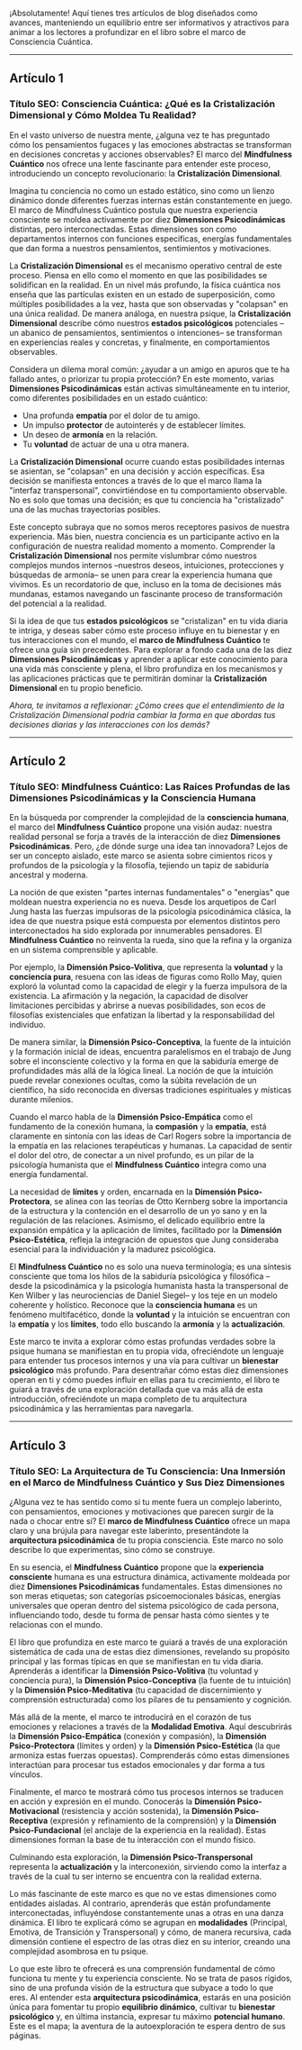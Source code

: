¡Absolutamente! Aquí tienes tres artículos de blog diseñados como avances, manteniendo un equilibrio entre ser informativos y atractivos para animar a los lectores a profundizar en el libro sobre el marco de Consciencia Cuántica.

---

## Artículo 1

### Título SEO: Consciencia Cuántica: ¿Qué es la Cristalización Dimensional y Cómo Moldea Tu Realidad?

En el vasto universo de nuestra mente, ¿alguna vez te has preguntado cómo los pensamientos fugaces y las emociones abstractas se transforman en decisiones concretas y acciones observables? El marco del **Mindfulness Cuántico** nos ofrece una lente fascinante para entender este proceso, introduciendo un concepto revolucionario: la **Cristalización Dimensional**.

Imagina tu conciencia no como un estado estático, sino como un lienzo dinámico donde diferentes fuerzas internas están constantemente en juego. El marco de Mindfulness Cuántico postula que nuestra experiencia consciente se moldea activamente por diez **Dimensiones Psicodinámicas** distintas, pero interconectadas. Estas dimensiones son como departamentos internos con funciones específicas, energías fundamentales que dan forma a nuestros pensamientos, sentimientos y motivaciones.

La **Cristalización Dimensional** es el mecanismo operativo central de este proceso. Piensa en ello como el momento en que las posibilidades se solidifican en la realidad. En un nivel más profundo, la física cuántica nos enseña que las partículas existen en un estado de superposición, como múltiples posibilidades a la vez, hasta que son observadas y "colapsan" en una única realidad. De manera análoga, en nuestra psique, la **Cristalización Dimensional** describe cómo nuestros **estados psicológicos** potenciales –un abanico de pensamientos, sentimientos o intenciones– se transforman en experiencias reales y concretas, y finalmente, en comportamientos observables.

Considera un dilema moral común: ¿ayudar a un amigo en apuros que te ha fallado antes, o priorizar tu propia protección? En este momento, varias **Dimensiones Psicodinámicas** están activas simultáneamente en tu interior, como diferentes posibilidades en un estado cuántico:
*   Una profunda **empatía** por el dolor de tu amigo.
*   Un impulso **protector** de autointerés y de establecer límites.
*   Un deseo de **armonía** en la relación.
*   Tu **voluntad** de actuar de una u otra manera.

La **Cristalización Dimensional** ocurre cuando estas posibilidades internas se asientan, se "colapsan" en una decisión y acción específicas. Esa decisión se manifiesta entonces a través de lo que el marco llama la "interfaz transpersonal", convirtiéndose en tu comportamiento observable. No es solo que tomas una decisión; es que tu conciencia ha "cristalizado" una de las muchas trayectorias posibles.

Este concepto subraya que no somos meros receptores pasivos de nuestra experiencia. Más bien, nuestra conciencia es un participante activo en la configuración de nuestra realidad momento a momento. Comprender la **Cristalización Dimensional** nos permite vislumbrar cómo nuestros complejos mundos internos –nuestros deseos, intuiciones, protecciones y búsquedas de armonía– se unen para crear la experiencia humana que vivimos. Es un recordatorio de que, incluso en la toma de decisiones más mundanas, estamos navegando un fascinante proceso de transformación del potencial a la realidad.

Si la idea de que tus **estados psicológicos** se "cristalizan" en tu vida diaria te intriga, y deseas saber cómo este proceso influye en tu bienestar y en tus interacciones con el mundo, el **marco de Mindfulness Cuántico** te ofrece una guía sin precedentes. Para explorar a fondo cada una de las diez **Dimensiones Psicodinámicas** y aprender a aplicar este conocimiento para una vida más consciente y plena, el libro profundiza en los mecanismos y las aplicaciones prácticas que te permitirán dominar la **Cristalización Dimensional** en tu propio beneficio.

*Ahora, te invitamos a reflexionar: ¿Cómo crees que el entendimiento de la Cristalización Dimensional podría cambiar la forma en que abordas tus decisiones diarias y las interacciones con los demás?*

---

## Artículo 2

### Título SEO: Mindfulness Cuántico: Las Raíces Profundas de las Dimensiones Psicodinámicas y la Consciencia Humana

En la búsqueda por comprender la complejidad de la **consciencia humana**, el marco del **Mindfulness Cuántico** propone una visión audaz: nuestra realidad personal se forja a través de la interacción de diez **Dimensiones Psicodinámicas**. Pero, ¿de dónde surge una idea tan innovadora? Lejos de ser un concepto aislado, este marco se asienta sobre cimientos ricos y profundos de la psicología y la filosofía, tejiendo un tapiz de sabiduría ancestral y moderna.

La noción de que existen "partes internas fundamentales" o "energías" que moldean nuestra experiencia no es nueva. Desde los arquetipos de Carl Jung hasta las fuerzas impulsoras de la psicología psicodinámica clásica, la idea de que nuestra psique está compuesta por elementos distintos pero interconectados ha sido explorada por innumerables pensadores. El **Mindfulness Cuántico** no reinventa la rueda, sino que la refina y la organiza en un sistema comprensible y aplicable.

Por ejemplo, la **Dimensión Psico-Volitiva**, que representa la **voluntad** y la **conciencia pura**, resuena con las ideas de figuras como Rollo May, quien exploró la voluntad como la capacidad de elegir y la fuerza impulsora de la existencia. La afirmación y la negación, la capacidad de disolver limitaciones percibidas y abrirse a nuevas posibilidades, son ecos de filosofías existenciales que enfatizan la libertad y la responsabilidad del individuo.

De manera similar, la **Dimensión Psico-Conceptiva**, la fuente de la intuición y la formación inicial de ideas, encuentra paralelismos en el trabajo de Jung sobre el inconsciente colectivo y la forma en que la sabiduría emerge de profundidades más allá de la lógica lineal. La noción de que la intuición puede revelar conexiones ocultas, como la súbita revelación de un científico, ha sido reconocida en diversas tradiciones espirituales y místicas durante milenios.

Cuando el marco habla de la **Dimensión Psico-Empática** como el fundamento de la conexión humana, la **compasión** y la **empatía**, está claramente en sintonía con las ideas de Carl Rogers sobre la importancia de la empatía en las relaciones terapéuticas y humanas. La capacidad de sentir el dolor del otro, de conectar a un nivel profundo, es un pilar de la psicología humanista que el **Mindfulness Cuántico** integra como una energía fundamental.

La necesidad de **límites** y orden, encarnada en la **Dimensión Psico-Protectora**, se alinea con las teorías de Otto Kernberg sobre la importancia de la estructura y la contención en el desarrollo de un yo sano y en la regulación de las relaciones. Asimismo, el delicado equilibrio entre la expansión empática y la aplicación de límites, facilitado por la **Dimensión Psico-Estética**, refleja la integración de opuestos que Jung consideraba esencial para la individuación y la madurez psicológica.

El **Mindfulness Cuántico** no es solo una nueva terminología; es una síntesis consciente que toma los hilos de la sabiduría psicológica y filosófica –desde la psicodinámica y la psicología humanista hasta la transpersonal de Ken Wilber y las neurociencias de Daniel Siegel– y los teje en un modelo coherente y holístico. Reconoce que la **consciencia humana** es un fenómeno multifacético, donde la **voluntad** y la intuición se encuentran con la **empatía** y los **límites**, todo ello buscando la **armonía** y la **actualización**.

Este marco te invita a explorar cómo estas profundas verdades sobre la psique humana se manifiestan en tu propia vida, ofreciéndote un lenguaje para entender tus procesos internos y una vía para cultivar un **bienestar psicológico** más profundo. Para desentrañar cómo estas diez dimensiones operan en ti y cómo puedes influir en ellas para tu crecimiento, el libro te guiará a través de una exploración detallada que va más allá de esta introducción, ofreciéndote un mapa completo de tu arquitectura psicodinámica y las herramientas para navegarla.

---

## Artículo 3

### Título SEO: La Arquitectura de Tu Consciencia: Una Inmersión en el Marco de Mindfulness Cuántico y Sus Diez Dimensiones

¿Alguna vez te has sentido como si tu mente fuera un complejo laberinto, con pensamientos, emociones y motivaciones que parecen surgir de la nada o chocar entre sí? El **marco de Mindfulness Cuántico** ofrece un mapa claro y una brújula para navegar este laberinto, presentándote la **arquitectura psicodinámica** de tu propia consciencia. Este marco no solo describe lo que experimentas, sino cómo se construye.

En su esencia, el **Mindfulness Cuántico** propone que la **experiencia consciente** humana es una estructura dinámica, activamente moldeada por diez **Dimensiones Psicodinámicas** fundamentales. Estas dimensiones no son meras etiquetas; son categorías psicoemocionales básicas, energías universales que operan dentro del sistema psicológico de cada persona, influenciando todo, desde tu forma de pensar hasta cómo sientes y te relacionas con el mundo.

El libro que profundiza en este marco te guiará a través de una exploración sistemática de cada una de estas diez dimensiones, revelando su propósito principal y las formas típicas en que se manifiestan en tu vida diaria. Aprenderás a identificar la **Dimensión Psico-Volitiva** (tu voluntad y conciencia pura), la **Dimensión Psico-Conceptiva** (la fuente de tu intuición) y la **Dimensión Psico-Meditativa** (tu capacidad de discernimiento y comprensión estructurada) como los pilares de tu pensamiento y cognición.

Más allá de la mente, el marco te introducirá en el corazón de tus emociones y relaciones a través de la **Modalidad Emotiva**. Aquí descubrirás la **Dimensión Psico-Empática** (conexión y compasión), la **Dimensión Psico-Protectora** (límites y orden) y la **Dimensión Psico-Estética** (la que armoniza estas fuerzas opuestas). Comprenderás cómo estas dimensiones interactúan para procesar tus estados emocionales y dar forma a tus vínculos.

Finalmente, el marco te mostrará cómo tus procesos internos se traducen en acción y expresión en el mundo. Conocerás la **Dimensión Psico-Motivacional** (resistencia y acción sostenida), la **Dimensión Psico-Receptiva** (expresión y refinamiento de la comprensión) y la **Dimensión Psico-Fundacional** (el anclaje de la experiencia en la realidad). Estas dimensiones forman la base de tu interacción con el mundo físico.

Culminando esta exploración, la **Dimensión Psico-Transpersonal** representa la **actualización** y la interconexión, sirviendo como la interfaz a través de la cual tu ser interno se encuentra con la realidad externa.

Lo más fascinante de este marco es que no ve estas dimensiones como entidades aisladas. Al contrario, aprenderás que están profundamente interconectadas, influyéndose constantemente unas a otras en una danza dinámica. El libro te explicará cómo se agrupan en **modalidades** (Principal, Emotiva, de Transición y Transpersonal) y cómo, de manera recursiva, cada dimensión contiene el espectro de las otras diez en su interior, creando una complejidad asombrosa en tu psique.

Lo que este libro te ofrecerá es una comprensión fundamental de cómo funciona tu mente y tu experiencia consciente. No se trata de pasos rígidos, sino de una profunda visión de la estructura que subyace a todo lo que eres. Al entender esta **arquitectura psicodinámica**, estarás en una posición única para fomentar tu propio **equilibrio dinámico**, cultivar tu **bienestar psicológico** y, en última instancia, expresar tu máximo **potencial humano**. Este es el mapa; la aventura de la autoexploración te espera dentro de sus páginas.